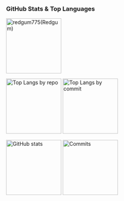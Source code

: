 ### GitHub Stats & Top Languages
<img alt="redgum775(Redgum)" height="150px" src="http://github-profile-summary-cards.vercel.app/api/cards/profile-details?username=redgum775&theme=github_dark" />
<p align="left"> 
    <img alt="Top Langs by repo" height="150px" src="http://github-profile-summary-cards.vercel.app/api/cards/repos-per-language?username=redgum775&theme=github_dark&count_private=true&hide=Jupyter%20Notebook" />
    <img alt="Top Langs by commit" height="150px" src="http://github-profile-summary-cards.vercel.app/api/cards/most-commit-language?username=redgum775&theme=github_dark&count_private=true&hide=Jupyter%20Notebook" />
</p>
<p align="left"> 
    <img alt="GitHub stats" height="150px" src="http://github-profile-summary-cards.vercel.app/api/cards/stats?username=redgum775&theme=github_dark&count_private=true" />
    <img alt="Commits" height="150px" src="http://github-profile-summary-cards.vercel.app/api/cards/productive-time?username=redgum775&theme=github_dark&utcOffset=8&count_private=true" />
</p>

